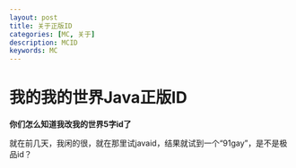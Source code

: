 ```yaml
---
layout: post
title: 关于正版ID
categories: [MC, 关于]
description: MCID
keywords: MC
---
```

# 我的我的世界Java正版ID

**你们怎么知道我改我的世界5字id了**

就在前几天，我闲的很，就在那里试javaid，结果就试到一个“91gay”，是不是极品id？
